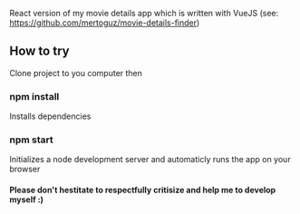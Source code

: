 React version of my movie details app which is written with VueJS (see: https://github.com/mertoguz/movie-details-finder)

## How to try

Clone project to you computer then

### npm install

Installs dependencies

### npm start

Initializes a node development server and automaticly runs the app on your browser

#### Please don't hestitate to respectfully critisize and help me to develop myself :)